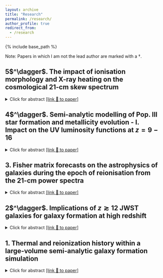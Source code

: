 ```yaml
---
layout: archive
title: "Research"
permalink: /research/
author_profile: true
redirect_from:
  - /research
---
```


{% include base_path %}

Note: Papers in which I am not the lead author are marked with a $\dagger$.


## 5\$^\dagger$. The impact of ionisation morphology and X-ray heating on the cosmological 21-cm skew spectrum
<details>
<summary>Click for abstract <a href="https://ui.adsabs.harvard.edu/abs/2024arXiv240217254C/abstract">[link 🔗 to paper]</a></summary>

The cosmological 21-cm signal offers a potential probe of the early Universe and the first ionising sources. Current experiments probe the spatially-dependent variance (Gaussianity) of the signal through the power spectrum (PS). The signal however is expected to be highly non-Gaussian due to the complex topology of reionisation and X-ray heating. We investigate the non-Gaussianities of X-ray heating and reionisation, by calculating the skew spectrum (SS) of the 21-cm signal using MERAXES, which couples a semi-analytic galaxy population with semi-numerical reionisation simulations. The SS is the cross-spectrum of the quadratic temperature brightness field with itself. We generate a set of seven simulations from  $z=30$ to $z=5$, varying the halo mass threshold for hosting star-formation, the X-ray luminosity per star-formation rate, and the minimum X-ray energy escaping host galaxies. We find the SS is predominantly negative as a function of redshift, transitioning to positive towards the start of reionisation, and peaking during the midpoint of reionisation. We do not see a negative dip in the SS during reionisation, likely due to the specifics of modelling ionisation sources. We normalise the SS by the PS during reionisation isolating the non-Gaussianities. We find a trough ($k\sim0.1$ Mpc$^{−1}$) and peak ($k\sim0.4-1$ Mpc$^{−1}$) in the normalised SS during the mid to late periods of reionisation. These correlate to the ionisation topology, and neutral islands in the IGM. We calculate the cosmic variance of the normalised SS, and find these features are detectable in the absence of foregrounds with the SKA_LOW.
</details>

## 4\$^\dagger$. Semi-analytic modelling of Pop. III star formation and metallicity evolution - I. Impact on the UV luminosity functions at $z = 9-16$
<details>
<summary>Click for abstract <a href="https://ui.adsabs.harvard.edu/abs/arXiv:2401.07396">[link 🔗 to paper]</a></summary>

We implemented Population III (Pop. III) star formation in mini-halos within the MERAXES semi-analytic galaxy formation and reionisation model, run on top of a $N$-body simulation with $L = 10 h^{-1}$ cMpc with 2048$^3$ particles resolving all dark matter halos down to the mini-halos ($\sim 10^5 M_\odot$). Our modelling includes the chemical evolution of the IGM, with metals released through supernova-driven bubbles that expand according to the Sedov-Taylor model. We found that SN-driven metal bubbles are generally small, with radii typically of 150 ckpc at $z = 6$. Hence, the majority of the first galaxies are likely enriched by their own star formation. However, as reionization progresses, the feedback effects from the UV background become more pronounced, leading to a halt in star formation in low-mass galaxies, after which external chemical enrichment becomes more relevant. We explore the sensitivity of the star formation rate density and stellar mass functions on the unknown values of free parameters. We also discuss the observability of Pop. III dominated systems with JWST, finding that the inclusion of Pop. III galaxies can have a significant effect on the total UV luminosity function at $z = 12 - 16$. Our results support the idea that the excess of bright galaxies detected with JWST might be explained by the presence of bright top-heavy Pop. III dominated galaxies without requiring an increased star formation efficiency.
</details>


## 3\. Fisher matrix forecasts on the astrophysics of galaxies during the epoch of reionisation from the 21-cm power spectra
<details>
<summary>Click for abstract <a href="https://ui.adsabs.harvard.edu/abs/arXiv:2305.05104">[link 🔗 to paper]</a></summary>

  The hyperfine 21-cm transition of neutral hydrogen from the early Universe ($z>5$) is a sensitive probe of the formation and evolution of the first luminous sources. Using the Fisher matrix formalism we explore the complex and degenerate high-dimensional parameter space associated with the high-$z$ sources of this era and forecast quantitative constraints from a future 21-cm power spectrum  (21-cm PS) detection. This is achieved using MERAXES, a coupled semi-analytic galaxy formation model and reionisation simulation, applied to an $N$-body halo merger tree with a statistically complete population of all atomically cooled galaxies out to $z\sim20$. Our mock observation assumes a 21-cm detection spanning $z \in [5, 24]$ from a 1000 h mock observation with the forthcoming Square Kilometre Array and is calibrated with respect to ultraviolet luminosity functions (UV LFs) at $z\in[5, 10]$, the optical depth of CMB photons to Thompson scattering from Planck, and various constraints on the IGM neutral fraction at $z > 5$. In this work, we focus on the X-ray luminosity, ionising UV photon escape fraction, star formation and supernova feedback of the first galaxies. We demonstrate that it is possible to recover 5 of the 8 parameters describing these properties with better than $50$ per cent precision using just the 21-cm PS. By combining with UV LFs, we are able to improve our forecast, with 5 of the 8 parameters constrained to better than $10$ per cent (and all below 50 per cent).

</details>

## 2\$^\dagger$.	Implications of $z{\gtrsim}12$ JWST galaxies for galaxy formation at high redshift
<details>
<summary>Click for abstract <a href="https://ui.adsabs.harvard.edu/abs/2023arXiv230517959Q/abstract">[link 🔗 to paper]</a></summary>

Using a semi-analytic galaxy-formation model, we study analogues of 8 recently discovered JWST galaxies at $z{\gtrsim}12$. We select analogues from a cosmological simulation with a $(311{\rm cMpc})^3$ volume and an effective particle number of $10^{12}$ enabling resolution of every atomic-cooling galaxy at $z{\le}20$. We vary model parameters to reproduce the observed UV luminosity function at $5{<}z{<}13$, aiming for a statistically representative high-redshift galaxy mock catalogue. Using the forward-modelled JWST photometry, we identify analogues from this catalogue and study their properties as well as possible evolutionary paths and local environment. We find faint JWST galaxies ($M_{\rm UV}{\gtrsim}-19.5$) to remain consistent with standard galaxy-formation model and that our fiducial catalogue includes large samples of their analogues. The properties of these analogues broadly agree with conventional SED fitting results, except for having systematically lower redshifts due to the evolving UV luminosity function, and for having higher specific star formation rates as a result of burstier histories in our model. On the other hand, only a handful of bright galaxy analogues can be identified for the observed $z{\sim}12$ galaxies. Moreover, in order to reproduce the $z{\gtrsim}16$ JWST galaxy candidates, boosting star-forming efficiencies through reduced feedback regulation and increased gas depletion rate is necessary relative to models of lower-redshift populations. This suggests star formation in the first galaxies could differ significantly from their lower-redshift counterparts. We also find that these candidates are subject to low-redshift contamination, which is present in our fiducial results as both the dusty or quiescent galaxies at $z{\sim}5$.

</details>


## 1\. Thermal and reionization history within a large-volume semi-analytic galaxy formation simulation
<details>
<summary>Click for abstract <a href="https://ui.adsabs.harvard.edu/abs/2022arXiv221008910B/abstract">[link 🔗 to paper]</a></summary>


We predict the 21-cm global signal and power spectra during the Epoch of Reionisation using the MERAXES semi-analytic galaxy formation and reionisation model, updated to include X-ray heating and thermal evolution of the intergalactic medium. Studying the formation and evolution of galaxies together with the reionisation of cosmic hydrogen using semi-analytic models (such as MERAXES) requires *N*-body simulations within large volumes and high mass resolutions. For this, we use a simulation of side-length $210~h^{-1}$ Mpc with $4320^3$ particles resolving dark matter haloes to masses of $5\times10^8~h^{-1}~M_\odot$. To reach the mass resolution of atomically cooled galaxies, thought to be the dominant population contributing to reionisation, at $z=20$ of $\sim 2\times10^7~h^{-1}~M_\odot$, we augment this simulation using the DARKFOREST Monte-Carlo merger tree algorithm (achieving an effective particle count of $\sim10^{12}$). Using this augmented simulation we explore the impact of mass resolution on the predicted reionisation history as well as the impact of X-ray heating on the 21-cm global signal and the 21-cm power spectra. We also explore the cosmic variance of 21-cm statistics within $70^{3}$ $h^{-3}$ Mpc$^3$ sub-volumes. We find that the midpoint of reionisation varies by $\Delta z\sim0.8$ and that the cosmic variance on the power spectrum is underestimated by a factor of 2-4 at $k\sim$ 0.1-0.4 Mpc$^{-1}$ due to the non-Gaussian nature of the 21-cm signal. To our knowledge, this work represents the first model of both reionisation and galaxy formation which resolves low-mass atomically cooled galaxies while simultaneously sampling sufficiently large scales necessary for exploring the effects of X-rays in the early Universe.

</details>
